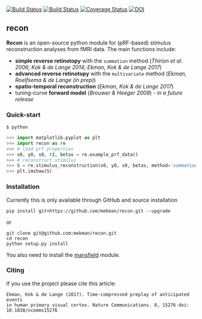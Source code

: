 [![Build Status](https://travis-ci.org/mekman/recon.svg?branch=master)](https://travis-ci.org/mekman/recon)
[![Build Status](https://ci.appveyor.com/api/projects/status/github/mekman/recon?branch=master&svg=true)](https://ci.appveyor.com/project/mekman/recon/history)
[![Coverage Status](https://coveralls.io/repos/github/mekman/recon/badge.svg?branch=master)](https://coveralls.io/github/mekman/recon?branch=master)
[![DOI](https://zenodo.org/badge/84972499.svg)](https://zenodo.org/badge/latestdoi/84972499)

## recon

**Recon** is an open-source python module for (pRF-based) stimulus reconstruction
analyses from fMRI data. The main functions include:

- **simple reverse retinotopy** with the ``summation`` method (*Thirion et al. 2006; Kok & de Lange 2014; Ekman, Kok & de Lange 2017*)
- **advanced reverse retinotopy** with the ``multivariate`` method (*Ekman, Roelfsema & de Lange (in prep)*)
- **spatio-temporal reconstruction** (*Ekman, Kok & de Lange 2017*)
- tuning-curve **forward model** (*Brouwer & Heeger 2009*) - *in a future release*

### Quick-start

```shell
$ python
```
```python
>>> import matplotlib.pyplot as plt
>>> import recon as re
>>> # load prf properties
>>> x0, y0, s0, r2, betas = re.example_prf_data()
>>> # reconstruct stimulus
>>> S = re.stimulus_reconstruction(x0, y0, s0, betas, method='summation')
>>> plt.imshow(S)
```

### Installation

Currently this is only available through GitHub and source installation

    pip install git+https://github.com/mekman/recon.git --upgrade

or

    git clone git@github.com:mekman/recon.git
    cd recon
    python setup.py install

You also need to install the [mansfield](https://github.com/mekman/mansfield) module.

### Citing

If you use the project please cite this article:

    Ekman, Kok & de Lange (2017). Time-compressed preplay of anticipated events
    in human primary visual cortex. Nature Communications. 8, 15276 doi:
    10.1038/ncomms15276
